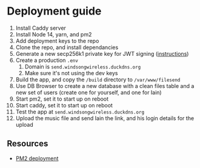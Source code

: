 # Deployment guide

1. Install Caddy server
2. Install Node 14, yarn, and pm2
3. Add deployment keys to the repo
4. Clone the repo, and install dependancies
5. Generate a new secp256k1 private key for JWT signing ([instructions](https://www.scottbrady91.com/OpenSSL/Creating-Elliptical-Curve-Keys-using-OpenSSL))
6. Create a production `.env`
   1. Domain is `send.windsongwireless.duckdns.org`
   2. Make sure it's not using the dev keys
7. Build the app, and copy the `/build` directory to `/var/www/filesend`
8. Use DB Browser to create a new database with a clean files table and a new set of users (create one for yourself, and one for Iain)
9. Start pm2, set it to start up on reboot
10. Start caddy, set it to start up on reboot
11. Test the app at `send.windsongwireless.duckdns.org`
12. Upload the music file and send Iain the link, and his login details for the upload

## Resources

- [PM2 deployment](https://www.serverlab.ca/tutorials/linux/administration-linux/how-to-run-nodejs-applications-in-production-using-pm2/)
